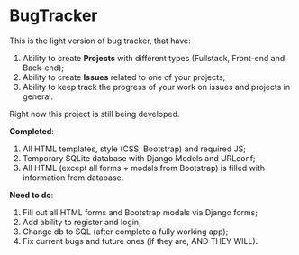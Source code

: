 # BugTracker
This is the light version of bug tracker, that have:
  1) Ability to create <b>Projects</b> with different types (Fullstack, Front-end and Back-end);
  2) Ability to create <b>Issues</b> related to one of your projects;
  3) Ability to keep track the progress of your work on issues and projects in general.

Right now this project is still being developed.

<b>Completed</b>:
  1) All HTML templates, style (CSS, Bootstrap) and required JS;
  2) Temporary SQLite database with Django Models and URLconf;
  3) All HTML (except all forms + modals from Bootstrap) is filled with information from database.

<b>Need to do</b>:
  1) Fill out all HTML forms and Bootstrap modals via Django forms;
  2) Add ability to register and login;
  3) Change db to SQL (after complete a fully working app);
  4) Fix current bugs and future ones (if they are, AND THEY WILL).
     

